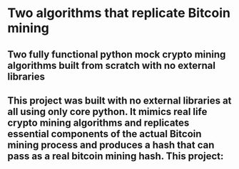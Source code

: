 # Two algorithms that replicate Bitcoin mining 
## Two fully functional python mock crypto mining algorithms built from scratch with no external libraries
This project was built with no external libraries at all using only core python. It mimics real life crypto mining algorithms and replicates essential components of the actual Bitcoin mining process and produces a hash that can pass as a real bitcoin mining hash. This project:
-
